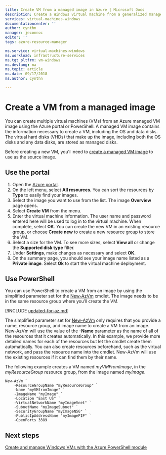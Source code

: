 ```yaml
---
title: Create VM from a managed image in Azure | Microsoft Docs
description: Create a Windows virtual machine from a generalized managed image using Azure PowerShell or the Azure portal, in the Resource Manager deployment model.
services: virtual-machines-windows
documentationcenter: ''
author: cynthn
manager: jeconnoc
editor: ''
tags: azure-resource-manager

ms.service: virtual-machines-windows
ms.workload: infrastructure-services
ms.tgt_pltfrm: vm-windows
ms.devlang: na
ms.topic: article
ms.date: 09/17/2018
ms.author: cynthn

---
```

# Create a VM from a managed image

You can create multiple virtual machines (VMs) from an Azure managed VM image using the Azure portal or PowerShell. A managed VM image contains the information necessary to create a VM, including the OS and data disks. The virtual hard disks (VHDs) that make up the image, including both the OS disks and any data disks, are stored as managed disks. 

Before creating a new VM, you'll need to [create a managed VM image](capture-image-resource.md) to use as the source image. 


## Use the portal

1. Open the [Azure portal](https://portal.azure.com).
2. On the left menu, select **All resources**. You can sort the resources by **Type** to easily find your images.
3. Select the image you want to use from the list. The image **Overview** page opens.
4. Select **Create VM** from the menu.
5. Enter the virtual machine information. The user name and password entered here will be used to log in to the virtual machine. When complete, select **OK**. You can create the new VM in an existing resource group, or choose **Create new** to create a new resource group to store the VM.
6. Select a size for the VM. To see more sizes, select **View all** or change the **Supported disk type** filter. 
7. Under **Settings**, make changes as necessary and select **OK**. 
8. On the summary page, you should see your image name listed as a **Private image**. Select **Ok** to start the virtual machine deployment.


## Use PowerShell

You can use PowerShell to create a VM from an image by using the simplified parameter set for the [New-AzVm](https://docs.microsoft.com/powershell/module/az.compute/new-azvm) cmdlet. The image needs to be in the same resource group where you'll create the VM.

[!INCLUDE [updated-for-az.md](../../../includes/updated-for-az.md)]

The simplified parameter set for [New-AzVm](https://docs.microsoft.com/powershell/module/az.compute/new-azvm) only requires that you provide a name, resource group, and image name to create a VM from an image. New-AzVm will use the value of the **-Name** parameter as the name of all of the resources that it creates automatically. In this example, we provide more detailed names for each of the resources but let the cmdlet create them automatically. You can also create resources beforehand, such as the virtual network, and pass the resource name into the cmdlet. New-AzVm will use the existing resources if it can find them by their name.

The following example creates a VM named *myVMFromImage*, in the *myResourceGroup* resource group, from the image named *myImage*. 


```azurepowershell-interactive
New-AzVm `
    -ResourceGroupName "myResourceGroup" `
    -Name "myVMfromImage" `
	-ImageName "myImage" `
    -Location "East US" `
    -VirtualNetworkName "myImageVnet" `
    -SubnetName "myImageSubnet" `
    -SecurityGroupName "myImageNSG" `
    -PublicIpAddressName "myImagePIP" `
    -OpenPorts 3389
```



## Next steps
[Create and manage Windows VMs with the Azure PowerShell module](tutorial-manage-vm.md?toc=%2fazure%2fvirtual-machines%2fwindows%2ftoc.json)

